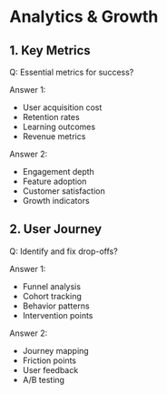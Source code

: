 # Analytics & Growth

## 1. Key Metrics

Q: Essential metrics for success?

Answer 1:
- User acquisition cost
- Retention rates
- Learning outcomes
- Revenue metrics

Answer 2:
- Engagement depth
- Feature adoption
- Customer satisfaction
- Growth indicators

## 2. User Journey

Q: Identify and fix drop-offs?

Answer 1:
- Funnel analysis
- Cohort tracking
- Behavior patterns
- Intervention points

Answer 2:
- Journey mapping
- Friction points
- User feedback
- A/B testing